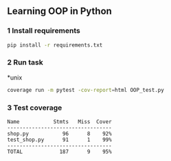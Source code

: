 ## Learning OOP in Python

### 1 Install requirements

```bash
pip install -r requirements.txt
``` 

### 2 Run task
<p>*unix</p>

```bash
coverage run -m pytest -cov-report=html OOP_test.py

```

### 3 Test coverage
```
Name           Stmts   Miss  Cover 
----------------------------------
shop.py           96      8    92%
test_shop.py      91      1    99%
----------------------------------
TOTAL            187      9    95%
```